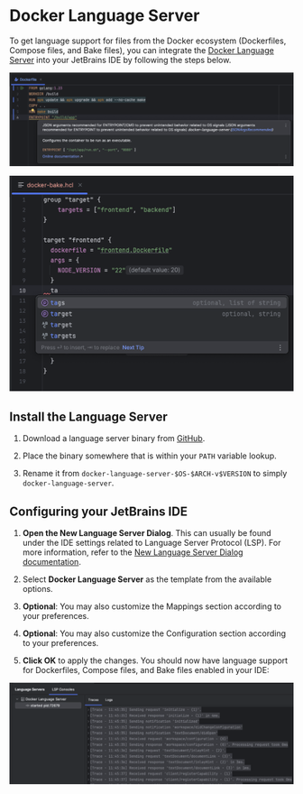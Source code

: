 # Docker Language Server

To get language support for files from the Docker ecosystem (Dockerfiles, Compose files, and Bake files), you can integrate the [Docker Language Server](https://github.com/docker/docker-language-server) into your JetBrains IDE by following the steps below.

![Docker Language Server detecting a problem in a Dockerfile](../images/user-defined-ls/docker-language-server/dockerfile-problems.png)

![Docker Language Server providing editor features for a Bake file](../images/user-defined-ls/docker-language-server/editing-bake-file.png)

## Install the Language Server

1. Download a language server binary from [GitHub](https://github.com/docker/docker-language-server/releases).

2. Place the binary somewhere that is within your `PATH` variable lookup.

3. Rename it from `docker-language-server-$OS-$ARCH-v$VERSION` to simply `docker-language-server`.

## Configuring your JetBrains IDE

1. **Open the New Language Server Dialog**. This can usually be found under the IDE settings related to Language Server Protocol (LSP). For more information, refer to the [New Language Server Dialog documentation](../UserDefinedLanguageServer.md#new-language-server-dialog).

2. Select **Docker Language Server** as the template from the available options.

3. **Optional**: You may also customize the Mappings section according to your preferences.

4. **Optional**: You may also customize the Configuration section according to your preferences.

5. **Click OK** to apply the changes. You should now have language support for Dockerfiles, Compose files, and Bake files enabled in your IDE:

![Docker Language Server output in the LSP console](../images/user-defined-ls/docker-language-server/console-output.png)
